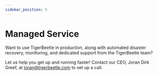 ```yaml
---
sidebar_position: 5
---
```


# Managed Service

Want to use TigerBeetle in production, along with automated disaster recovery,
monitoring, and dedicated support from the TigerBeetle team?

Let us help you get up and running faster! Contact our CEO, Joran Dirk Greef, at
<joran@tigerbeetle.com> to set up a call.
